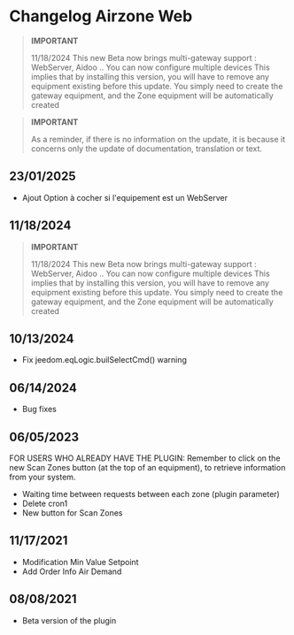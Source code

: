 # Changelog Airzone Web

>**IMPORTANT**
>
> 11/18/2024
> This new Beta now brings multi-gateway support : WebServer, Aidoo ..
> You can now configure multiple devices
> This implies that by installing this version, you will have to remove any equipment existing before this update.
> You simply need to create the gateway equipment, and the Zone equipment will be automatically created


>**IMPORTANT**
>
>As a reminder, if there is no information on the update, it is because it concerns only the update of documentation, translation or text.


## 23/01/2025

- Ajout Option à cocher si l'equipement est un WebServer

## 11/18/2024

>**IMPORTANT**
>
> 11/18/2024
> This new Beta now brings multi-gateway support : WebServer, Aidoo ..
> You can now configure multiple devices
> This implies that by installing this version, you will have to remove any equipment existing before this update.
> You simply need to create the gateway equipment, and the Zone equipment will be automatically created

## 10/13/2024

- Fix jeedom.eqLogic.builSelectCmd() warning


## 06/14/2024

- Bug fixes

## 06/05/2023

FOR USERS WHO ALREADY HAVE THE PLUGIN:
Remember to click on the new Scan Zones button (at the top of an equipment), to retrieve information from your system.

- Waiting time between requests between each zone (plugin parameter)
- Delete cron1
- New button for Scan Zones

## 11/17/2021

- Modification Min Value Setpoint
- Add Order Info Air Demand

## 08/08/2021

- Beta version of the plugin
